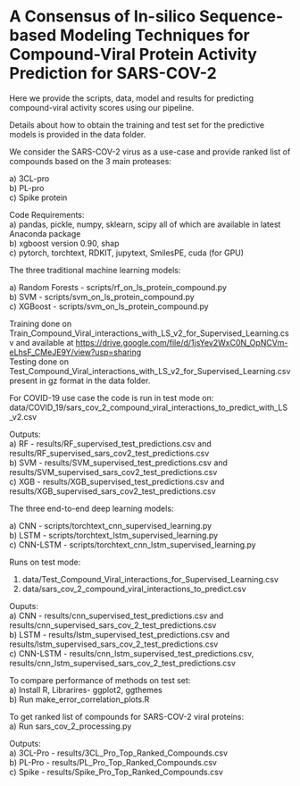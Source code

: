 # A Consensus of In-silico Sequence-based Modeling Techniques for Compound-Viral Protein Activity Prediction for SARS-COV-2  

Here we provide the scripts, data, model and results for predicting compound-viral activity scores using our pipeline.

Details about how to obtain the training and test set for the predictive models is provided in the data folder.

We consider the SARS-COV-2 virus as a use-case and provide ranked list of compounds based on the 3 main proteases:

a) 3CL-pro  
b) PL-pro  
c) Spike protein  


Code Requirements:  
a) pandas, pickle, numpy, sklearn, scipy all of which are available in latest Anaconda package  
b) xgboost version 0.90, shap   
c) pytorch, torchtext, RDKIT, jupytext, SmilesPE, cuda (for GPU)  


The three traditional machine learning models:

a) Random Forests - scripts/rf_on_ls_protein_compound.py  
b) SVM - scripts/svm_on_ls_protein_compound.py  
c) XGBoost - scripts/svm_on_ls_protein_compound.py

Training done on Train_Compound_Viral_interactions_with_LS_v2_for_Supervised_Learning.csv and available at https://drive.google.com/file/d/1jsYev2WxC0N_OpNCVm-eLhsF_CMeJE9Y/view?usp=sharing  
Testing done on Test_Compound_Viral_interactions_with_LS_v2_for_Supervised_Learning.csv present in gz format in the data folder.

For COVID-19 use case the code is run in test mode on: data/COVID_19/sars_cov_2_compound_viral_interactions_to_predict_with_LS_v2.csv  

Outputs:  
a) RF - results/RF_supervised_test_predictions.csv and results/RF_supervised_sars_cov2_test_predictions.csv  
b) SVM - results/SVM_supervised_test_predictions.csv and results/SVM_supervised_sars_cov2_test_predictions.csv  
c) XGB - results/XGB_supervised_test_predictions.csv and results/XGB_supervised_sars_cov2_test_predictions.csv   


The three end-to-end deep learning models:  

a) CNN - scripts/torchtext_cnn_supervised_learning.py  
b) LSTM - scripts/torchtext_lstm_supervised_learning.py  
c) CNN-LSTM - scripts/torchtext_cnn_lstm_supervised_learning.py  

Runs on test mode:  
1. data/Test_Compound_Viral_interactions_for_Supervised_Learning.csv  
2. data/sars_cov_2_compound_viral_interactions_to_predict.csv

Ouputs:  
a) CNN - results/cnn_supervised_test_predictions.csv and results/cnn_supervised_sars_cov_2_test_predictions.csv  
b) LSTM - results/lstm_supervised_test_predictions.csv and results/lstm_supervised_sars_cov_2_test_predictions.csv  
c) CNN-LSTM - results/cnn_lstm_supervised_test_predictions.csv, results/cnn_lstm_supervised_sars_cov_2_test_predictions.csv

To compare performance of methods on test set:  
a) Install R, Librarires- ggplot2, ggthemes  
b) Run make_error_correlation_plots.R  


To get ranked list of compounds for SARS-COV-2 viral proteins:   
a) Run sars_cov_2_processing.py

Outputs:  
a) 3CL-Pro - results/3CL_Pro_Top_Ranked_Compounds.csv  
b) PL-Pro - results/PL_Pro_Top_Ranked_Compounds.csv  
c) Spike  - results/Spike_Pro_Top_Ranked_Compounds.csv  

